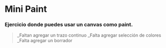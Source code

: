 # Mini Paint

### Ejercicio donde puedes usar un canvas como paint.


>_Faltan agregar un trazo continuo
>_Falta agregar selección de colores
>_Falta agregar un borrador